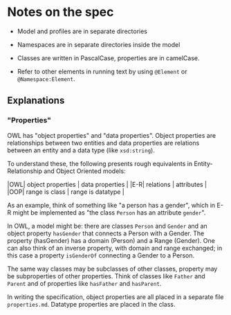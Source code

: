 # Notes on the spec

- Model and profiles are in separate directories
- Namespaces are in separate directories inside the model
- Classes are written in PascalCase, properties are in camelCase.

- Refer to other elements in running text by using `@Element` or `@Namespace:Element`.

## Explanations

### "Properties"

OWL has "object properties" and "data properties".
Object properties are relationships between two entities
and data properties are relations between an entity and a data type
(like `xsd:string`).

To understand these, the following presents rough equivalents
in Entity-Relationship and Object Oriented models:

|OWL| object properties | data properties |
|E-R| relations | attributes |
|OOP| range is class | range is datatype |

As an example, think of something like "a person has a gender",
which in E-R might be implemented as
"the class `Person` has an attribute `gender`".

In OWL, a model might be:
there are classes `Person` and `Gender`
and an object property `hasGender` that connects
a Person with a Gender.
The property (hasGender) has a domain (Person) and a Range (Gender).
One can also think of an inverse property,
with domain and range exchanged;
in this case a property `isGenderOf` connecting a Gender to a Person.

The same way classes may be subclasses of other classes,
property may be subproperties of other properties.
Think of classes like `Father` and `Parent`
and of properties like `hasFather` and `hasParent`.

In writing the specification, object properties
are all placed in a separate file `properties.md`.
Datatype properties are placed in the class.

